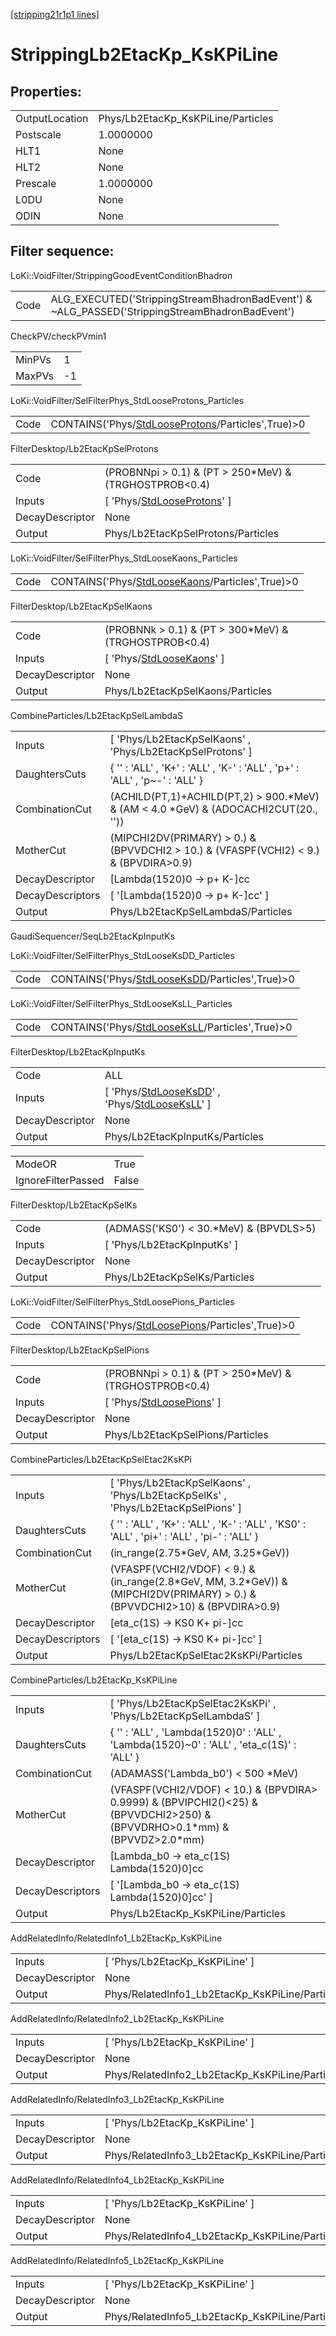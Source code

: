 [[stripping21r1p1 lines]](./stripping21r1p1-index)

# StrippingLb2EtacKp_KsKPiLine

## Properties:

|                |                                    |
|----------------|------------------------------------|
| OutputLocation | Phys/Lb2EtacKp_KsKPiLine/Particles |
| Postscale      | 1.0000000                          |
| HLT1           | None                               |
| HLT2           | None                               |
| Prescale       | 1.0000000                          |
| L0DU           | None                               |
| ODIN           | None                               |

## Filter sequence:

LoKi::VoidFilter/StrippingGoodEventConditionBhadron

|      |                                                                                                |
|------|------------------------------------------------------------------------------------------------|
| Code | ALG_EXECUTED('StrippingStreamBhadronBadEvent') & ~ALG_PASSED('StrippingStreamBhadronBadEvent') |

CheckPV/checkPVmin1

|        |     |
|--------|-----|
| MinPVs | 1   |
| MaxPVs | -1  |

LoKi::VoidFilter/SelFilterPhys_StdLooseProtons_Particles

|      |                                                                                                         |
|------|---------------------------------------------------------------------------------------------------------|
| Code | CONTAINS('Phys/[StdLooseProtons](./stripping21r1p1-commonparticles-stdlooseprotons)/Particles',True)\>0 |

FilterDesktop/Lb2EtacKpSelProtons

|                 |                                                                                   |
|-----------------|-----------------------------------------------------------------------------------|
| Code            | (PROBNNpi \> 0.1) & (PT \> 250\*MeV) & (TRGHOSTPROB\<0.4)                         |
| Inputs          | [ 'Phys/[StdLooseProtons](./stripping21r1p1-commonparticles-stdlooseprotons)' ] |
| DecayDescriptor | None                                                                              |
| Output          | Phys/Lb2EtacKpSelProtons/Particles                                                |

LoKi::VoidFilter/SelFilterPhys_StdLooseKaons_Particles

|      |                                                                                                     |
|------|-----------------------------------------------------------------------------------------------------|
| Code | CONTAINS('Phys/[StdLooseKaons](./stripping21r1p1-commonparticles-stdloosekaons)/Particles',True)\>0 |

FilterDesktop/Lb2EtacKpSelKaons

|                 |                                                                               |
|-----------------|-------------------------------------------------------------------------------|
| Code            | (PROBNNk \> 0.1) & (PT \> 300\*MeV) & (TRGHOSTPROB\<0.4)                      |
| Inputs          | [ 'Phys/[StdLooseKaons](./stripping21r1p1-commonparticles-stdloosekaons)' ] |
| DecayDescriptor | None                                                                          |
| Output          | Phys/Lb2EtacKpSelKaons/Particles                                              |

CombineParticles/Lb2EtacKpSelLambdaS

|                  |                                                                                          |
|------------------|------------------------------------------------------------------------------------------|
| Inputs           | [ 'Phys/Lb2EtacKpSelKaons' , 'Phys/Lb2EtacKpSelProtons' ]                              |
| DaughtersCuts    | { '' : 'ALL' , 'K+' : 'ALL' , 'K-' : 'ALL' , 'p+' : 'ALL' , 'p~-' : 'ALL' }              |
| CombinationCut   | (ACHILD(PT,1)+ACHILD(PT,2) \> 900.\*MeV) & (AM \< 4.0 \*GeV) & (ADOCACHI2CUT(20., ''))   |
| MotherCut        | (MIPCHI2DV(PRIMARY) \> 0.) & (BPVVDCHI2 \> 10.) & (VFASPF(VCHI2) \< 9.) & (BPVDIRA\>0.9) |
| DecayDescriptor  | [Lambda(1520)0 -\> p+ K-]cc                                                            |
| DecayDescriptors | [ '[Lambda(1520)0 -\> p+ K-]cc' ]                                                    |
| Output           | Phys/Lb2EtacKpSelLambdaS/Particles                                                       |

GaudiSequencer/SeqLb2EtacKpInputKs

LoKi::VoidFilter/SelFilterPhys_StdLooseKsDD_Particles

|      |                                                                                                   |
|------|---------------------------------------------------------------------------------------------------|
| Code | CONTAINS('Phys/[StdLooseKsDD](./stripping21r1p1-commonparticles-stdlooseksdd)/Particles',True)\>0 |

LoKi::VoidFilter/SelFilterPhys_StdLooseKsLL_Particles

|      |                                                                                                   |
|------|---------------------------------------------------------------------------------------------------|
| Code | CONTAINS('Phys/[StdLooseKsLL](./stripping21r1p1-commonparticles-stdlooseksll)/Particles',True)\>0 |

FilterDesktop/Lb2EtacKpInputKs

|                 |                                                                                                                                                     |
|-----------------|-----------------------------------------------------------------------------------------------------------------------------------------------------|
| Code            | ALL                                                                                                                                                 |
| Inputs          | [ 'Phys/[StdLooseKsDD](./stripping21r1p1-commonparticles-stdlooseksdd)' , 'Phys/[StdLooseKsLL](./stripping21r1p1-commonparticles-stdlooseksll)' ] |
| DecayDescriptor | None                                                                                                                                                |
| Output          | Phys/Lb2EtacKpInputKs/Particles                                                                                                                     |

|                    |       |
|--------------------|-------|
| ModeOR             | True  |
| IgnoreFilterPassed | False |

FilterDesktop/Lb2EtacKpSelKs

|                 |                                           |
|-----------------|-------------------------------------------|
| Code            | (ADMASS('KS0') \< 30.\*MeV) & (BPVDLS\>5) |
| Inputs          | [ 'Phys/Lb2EtacKpInputKs' ]             |
| DecayDescriptor | None                                      |
| Output          | Phys/Lb2EtacKpSelKs/Particles             |

LoKi::VoidFilter/SelFilterPhys_StdLoosePions_Particles

|      |                                                                                                     |
|------|-----------------------------------------------------------------------------------------------------|
| Code | CONTAINS('Phys/[StdLoosePions](./stripping21r1p1-commonparticles-stdloosepions)/Particles',True)\>0 |

FilterDesktop/Lb2EtacKpSelPions

|                 |                                                                               |
|-----------------|-------------------------------------------------------------------------------|
| Code            | (PROBNNpi \> 0.1) & (PT \> 250\*MeV) & (TRGHOSTPROB\<0.4)                     |
| Inputs          | [ 'Phys/[StdLoosePions](./stripping21r1p1-commonparticles-stdloosepions)' ] |
| DecayDescriptor | None                                                                          |
| Output          | Phys/Lb2EtacKpSelPions/Particles                                              |

CombineParticles/Lb2EtacKpSelEtac2KsKPi

|                  |                                                                                                                                 |
|------------------|---------------------------------------------------------------------------------------------------------------------------------|
| Inputs           | [ 'Phys/Lb2EtacKpSelKaons' , 'Phys/Lb2EtacKpSelKs' , 'Phys/Lb2EtacKpSelPions' ]                                               |
| DaughtersCuts    | { '' : 'ALL' , 'K+' : 'ALL' , 'K-' : 'ALL' , 'KS0' : 'ALL' , 'pi+' : 'ALL' , 'pi-' : 'ALL' }                                    |
| CombinationCut   | (in_range(2.75\*GeV, AM, 3.25\*GeV))                                                                                            |
| MotherCut        | (VFASPF(VCHI2/VDOF) \< 9.) & (in_range(2.8\*GeV, MM, 3.2\*GeV)) & (MIPCHI2DV(PRIMARY) \> 0.) & (BPVVDCHI2\>10) & (BPVDIRA\>0.9) |
| DecayDescriptor  | [eta_c(1S) -\> KS0 K+ pi-]cc                                                                                                  |
| DecayDescriptors | [ '[eta_c(1S) -\> KS0 K+ pi-]cc' ]                                                                                          |
| Output           | Phys/Lb2EtacKpSelEtac2KsKPi/Particles                                                                                           |

CombineParticles/Lb2EtacKp_KsKPiLine

|                  |                                                                                                                                   |
|------------------|-----------------------------------------------------------------------------------------------------------------------------------|
| Inputs           | [ 'Phys/Lb2EtacKpSelEtac2KsKPi' , 'Phys/Lb2EtacKpSelLambdaS' ]                                                                  |
| DaughtersCuts    | { '' : 'ALL' , 'Lambda(1520)0' : 'ALL' , 'Lambda(1520)~0' : 'ALL' , 'eta_c(1S)' : 'ALL' }                                         |
| CombinationCut   | (ADAMASS('Lambda_b0') \< 500 \*MeV)                                                                                               |
| MotherCut        | (VFASPF(VCHI2/VDOF) \< 10.) & (BPVDIRA\> 0.9999) & (BPVIPCHI2()\<25) & (BPVVDCHI2\>250) & (BPVVDRHO\>0.1\*mm) & (BPVVDZ\>2.0\*mm) |
| DecayDescriptor  | [Lambda_b0 -\> eta_c(1S) Lambda(1520)0]cc                                                                                       |
| DecayDescriptors | [ '[Lambda_b0 -\> eta_c(1S) Lambda(1520)0]cc' ]                                                                               |
| Output           | Phys/Lb2EtacKp_KsKPiLine/Particles                                                                                                |

AddRelatedInfo/RelatedInfo1_Lb2EtacKp_KsKPiLine

|                 |                                                 |
|-----------------|-------------------------------------------------|
| Inputs          | [ 'Phys/Lb2EtacKp_KsKPiLine' ]                |
| DecayDescriptor | None                                            |
| Output          | Phys/RelatedInfo1_Lb2EtacKp_KsKPiLine/Particles |

AddRelatedInfo/RelatedInfo2_Lb2EtacKp_KsKPiLine

|                 |                                                 |
|-----------------|-------------------------------------------------|
| Inputs          | [ 'Phys/Lb2EtacKp_KsKPiLine' ]                |
| DecayDescriptor | None                                            |
| Output          | Phys/RelatedInfo2_Lb2EtacKp_KsKPiLine/Particles |

AddRelatedInfo/RelatedInfo3_Lb2EtacKp_KsKPiLine

|                 |                                                 |
|-----------------|-------------------------------------------------|
| Inputs          | [ 'Phys/Lb2EtacKp_KsKPiLine' ]                |
| DecayDescriptor | None                                            |
| Output          | Phys/RelatedInfo3_Lb2EtacKp_KsKPiLine/Particles |

AddRelatedInfo/RelatedInfo4_Lb2EtacKp_KsKPiLine

|                 |                                                 |
|-----------------|-------------------------------------------------|
| Inputs          | [ 'Phys/Lb2EtacKp_KsKPiLine' ]                |
| DecayDescriptor | None                                            |
| Output          | Phys/RelatedInfo4_Lb2EtacKp_KsKPiLine/Particles |

AddRelatedInfo/RelatedInfo5_Lb2EtacKp_KsKPiLine

|                 |                                                 |
|-----------------|-------------------------------------------------|
| Inputs          | [ 'Phys/Lb2EtacKp_KsKPiLine' ]                |
| DecayDescriptor | None                                            |
| Output          | Phys/RelatedInfo5_Lb2EtacKp_KsKPiLine/Particles |
